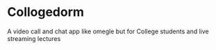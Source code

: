 # Collogedorm
A video call and chat app like omegle but for College students and live streaming lectures
